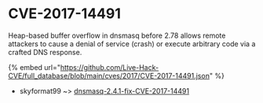 # CVE-2017-14491

Heap-based buffer overflow in dnsmasq before 2.78 allows remote attackers to cause a denial of service (crash) or execute arbitrary code via a crafted DNS response.

{% embed url="https://github.com/Live-Hack-CVE/full_database/blob/main/cves/2017/CVE-2017-14491.json" %}


* skyformat99 ~> [dnsmasq-2.4.1-fix-CVE-2017-14491](https://www.alice-snow.ru/2017/database/cve-2017-14491/dnsmasq-2.4.1-fix-cve-2017-14491-skyformat99)